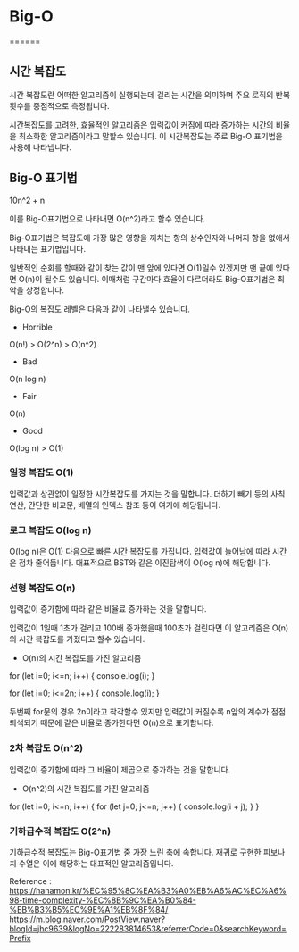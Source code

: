 # Big-O
======

## 시간 복잡도

시간 복잡도란 어떠한 알고리즘이 실행되는데 걸리는 시간을 의미하며
주요 로직의 반복 횟수를 중점적으로 측정됩니다.

시간복잡도를 고려한, 효율적인 알고리즘은 입력값이 커짐에 따라
증가하는 시간의 비율을 최소화한 알고리즘이라고 말할수 있습니다.
이 시간복잡도는 주로 Big-O 표기법을 사용해 나타냅니다.

## Big-O 표기법

10n^2 + n

이를 Big-O표기법으로 나타내면 O(n^2)라고 할수 있습니다.

Big-O표기법은 복잡도에 가장 많은 영향을 끼치는 항의 상수인자와
나머지 항을 없애서 나타내는 표기법입니다.

일반적인 순회를 할때와 같이 찾는 값이 맨 앞에 있다면 O(1)일수
있겠지만 맨 끝에 있다면 O(n)이 될수도 있습니다. 이때처럼 구간마다
효율이 다르더라도 Big-O표기법은 최악을 상정합니다.

Big-O의 복잡도 레벨은 다음과 같이 나타낼수 있습니다.

- Horrible

O(n!) > O(2^n) > O(n^2)

- Bad

O(n log n)

- Fair
  
O(n)

- Good

O(log n) > O(1)


### 일정 복잡도 O(1)

입력값과 상관없이 일정한 시간복잡도를 가지는 것을 말합니다.
더하기 빼기 등의 사칙연산, 간단한 비교문, 배열의 인덱스 참조 등이
여기에 해당됩니다.


### 로그 복잡도 O(log n)

O(log n)은 O(1) 다음으로 빠른 시간 복잡도를 가집니다.
입력값이 늘어남에 따라 시간은 점차 줄어듭니다.
대표적으로 BST와 같은 이진탐색이 O(log n)에 해당합니다.


### 선형 복잡도 O(n)

입력값이 증가함에 따라 같은 비율료 증가하는 것을 말합니다.

입력값이 1일때 1초가 걸리고 100배 증가했을때 100초가 걸린다면
이 알고리즘은 O(n)의 시간 복잡도를 가졌다고 할수 있습니다.

- O(n)의 시간 복잡도를 가진 알고리즘

for (let i=0; i<=n; i++) {
  console.log(i);
}

for (let i=0; i<=2n; i++) {
  console.log(i);
}

두번째 for문의 경우 2n이라고 착각할수 있지만 입력값이 커질수록
n앞의 계수가 점점 퇴색되기 때문에 같은 비율로 증가한다면
O(n)으로 표기합니다.


### 2차 복잡도 O(n^2)

입력값이 증가함에 따라 그 비율이 제곱으로 증가하는 것을 말합니다.

- O(n^2)의 시간 복잡도를 가진 알고리즘

for (let i=0; i<=n; i++) {
  for (let j=0; j<=n; j++) {
    console.log(i + j);
  }
}


### 기하급수적 복잡도 O(2^n)

기하급수적 복잡도는 Big-O표기법 중 가장 느린 축에 속합니다.
재귀로 구현한 피보나치 수열은 이에 해당하는 대표적인 알고리즘입니다.


Reference :  
https://hanamon.kr/%EC%95%8C%EA%B3%A0%EB%A6%AC%EC%A6%98-time-complexity-%EC%8B%9C%EA%B0%84-%EB%B3%B5%EC%9E%A1%EB%8F%84/  
https://m.blog.naver.com/PostView.naver?blogId=jhc9639&logNo=222283814653&referrerCode=0&searchKeyword=Prefix